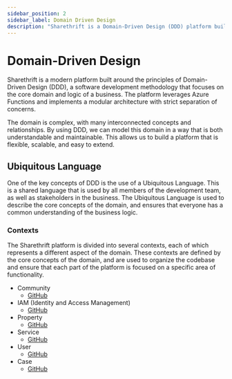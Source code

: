 ```yaml
---
sidebar_position: 2
sidebar_label: Domain Driven Design
description: "Sharethrift is a Domain-Driven Design (DDD) platform built on Azure Functions with modular architecture and strict separation of concerns."
---
```


# Domain-Driven Design
Sharethrift is a modern platform built around the principles of Domain-Driven Design (DDD), a software development methodology that focuses on the core domain and logic of a business. The platform leverages Azure Functions and implements a modular architecture with strict separation of concerns.

The domain is complex, with many interconnected concepts and relationships. By using DDD, we can model this domain in a way that is both understandable and maintainable. This allows us to build a platform that is flexible, scalable, and easy to extend.

## Ubiquitous Language

One of the key concepts of DDD is the use of a Ubiquitous Language. This is a shared language that is used by all members of the development team, as well as stakeholders in the business. The Ubiquitous Language is used to describe the core concepts of the domain, and ensures that everyone has a common understanding of the business logic.

### Contexts

The Sharethrift platform is divided into several contexts, each of which represents a different aspect of the domain. These contexts are defined by the core concepts of the domain, and are used to organize the codebase and ensure that each part of the platform is focused on a specific area of functionality.

- Community
   - [GitHub][community-context]
- IAM (Identity and Access Management)
   - [GitHub][iam-context]
- Property 
   - [GitHub][property-context]
- Service 
   - [GitHub][service-context]
- User 
   - [GitHub][user-context]
- Case
   - [GitHub][case-context]


[community-context]: https://github.com/Sharethrift/sharethrift/tree/main/packages/api-domain/src/domain/contexts/community
[iam-context]: https://github.com/Sharethrift/sharethrift/tree/main/packages/api-domain/src/domain/iam
[property-context]: https://github.com/Sharethrift/sharethrift/tree/main/packages/api-domain/src/domain/contexts/property
[service-context]: https://github.com/Sharethrift/sharethrift/tree/main/packages/api-domain/src/domain/contexts/service
[user-context]: https://github.com/Sharethrift/sharethrift/tree/main/packages/api-domain/src/domain/contexts/user
[case-context]: https://github.com/Sharethrift/sharethrift/tree/main/packages/api-domain/src/domain/contexts/case 